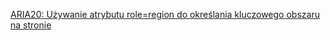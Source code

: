 [ARIA20: Używanie atrybutu role=region do określania kluczowego obszaru na stronie](https://www.w3.org/WAI/WCAG21/Techniques/aria/ARIA20.html)
